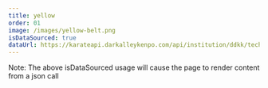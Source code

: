 ```yaml
---
title: yellow
order: 01
image: /images/yellow-belt.png
isDataSourced: true
dataUrl: https://karateapi.darkalleykenpo.com/api/institution/ddkk/techniquegroup/yellow
---
```

Note: The above isDataSourced usage will cause the page to render content from a json call